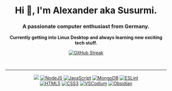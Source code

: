 <h1 align="center">Hi 👋, I'm Alexander aka Susurmi.</h1>
<h3 align="center">A passionate computer enthusiast from Germany.</h3>
<p align="center"><b>Currently getting into Linux Desktop and always learning new exciting tech stuff.</b></p>

<div align="center">

[![GitHub Streak](https://github-readme-streak-stats.herokuapp.com?user=susurmi&theme=transparent&date_format=j%20M%5B%20Y%5D&hide_total_contributions=true)](http://github.com/susurmi)

</div>

<br>

---

<div align="center">

![](https://img.shields.io/badge/Arch_Linux-1793D1?style=for-the-badge&logo=arch-linux&logoColor=white)
[![NodeJS](https://img.shields.io/badge/node.js-6DA55F?style=for-the-badge&logo=node.js&logoColor=white)](https://de.wikipedia.org/wiki/Node.js)
[![JavaScript](https://img.shields.io/badge/javascript-%23323330.svg?style=for-the-badge&logo=javascript&logoColor=%23F7DF1E)](https://de.wikipedia.org/wiki/JavaScript)
[![MongoDB](https://img.shields.io/badge/MongoDB-%234ea94b.svg?style=for-the-badge&logo=mongodb&logoColor=white)](https://de.wikipedia.org/wiki/MongoDB)
[![ESLint](https://img.shields.io/badge/ESLint-4B3263?style=for-the-badge&logo=eslint&logoColor=white)](https://de.wikipedia.org/wiki/ESLint)\
[![HTML5](https://img.shields.io/badge/html5-%23E34F26.svg?style=for-the-badge&logo=html5&logoColor=white)](https://de.wikipedia.org/wiki/HTML5)
[![CSS3](https://img.shields.io/badge/css3-%231572B6.svg?style=for-the-badge&logo=css3&logoColor=white)](https://de.wikipedia.org/wiki/Cascading_Style_Sheets#CSS3)
[![VSCodium](https://img.shields.io/badge/VS_Codium-0078D4?style=for-the-badge&logo=visual%20studio%20code&logoColor=white)](https://vscodium.com/)
[![Obsidian](https://img.shields.io/badge/Obsidian-%23483699.svg?style=for-the-badge&logo=obsidian&logoColor=white)](https://obsidian.md)

</div>
